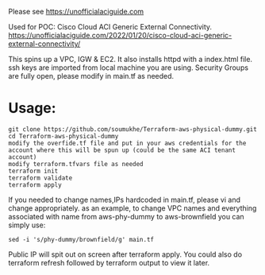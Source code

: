 Please see https://unofficialaciguide.com

Used for POC:  Cisco Cloud ACI Generic External Connectivity.  https://unofficialaciguide.com/2022/01/20/cisco-cloud-aci-generic-external-connectivity/

This spins up a VPC, IGW & EC2.  It also installs httpd with a index.html file. ssh keys are imported from local machine you are using.   Security Groups are fully open,  please modify in main.tf as needed.

# Usage:
```
git clone https://github.com/soumukhe/Terraform-aws-physical-dummy.git
cd Terraform-aws-physical-dummy
modify the overfide.tf file and put in your aws credentials for the account where this will be spun up (could be the same ACI tenant account)
modify terraform.tfvars file as needed
terraform init
terraform validate
terraform apply
```
If you needed to change names,IPs hardcoded in main.tf, please vi and change appropriately.
as an example,  to change VPC names and everything associated with name from aws-phy-dummy to aws-brownfield you can simply use:
```
sed -i 's/phy-dummy/brownfield/g' main.tf
```
Public IP will spit out on screen after terraform apply.  You could also do terraform refresh followed by terraform output to view it later.
